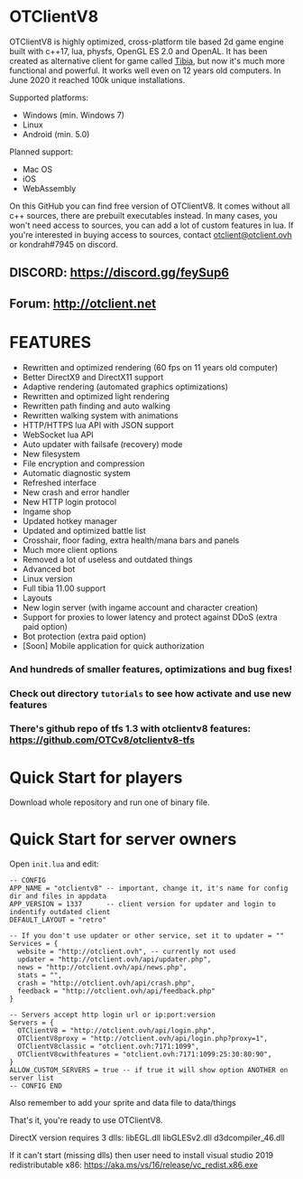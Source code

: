 # OTClientV8

OTClientV8 is highly optimized, cross-platform tile based 2d game engine built with c++17, lua, physfs, OpenGL ES 2.0 and OpenAL.
It has been created as alternative client for game called [Tibia](https://tibia.com/), but now it's much more functional and powerful.
It works well even on 12 years old computers. In June 2020 it reached 100k unique installations.

Supported platforms:
- Windows (min. Windows 7)
- Linux
- Android (min. 5.0)

Planned support:
- Mac OS
- iOS
- WebAssembly

On this GitHub you can find free version of OTClientV8. It comes without all c++ sources, there are prebuilt executables instead.
In many cases, you won't need access to sources, you can add a lot of custom features in lua.
If you're interested in buying access to sources, contact otclient@otclient.ovh or kondrah#7945 on discord.

## DISCORD: https://discord.gg/feySup6
## Forum: http://otclient.net

# FEATURES
- Rewritten and optimized rendering (60 fps on 11 years old computer)
- Better DirectX9 and DirectX11 support
- Adaptive rendering (automated graphics optimizations)
- Rewritten and optimized light rendering
- Rewritten path finding and auto walking
- Rewritten walking system with animations
- HTTP/HTTPS lua API with JSON support
- WebSocket lua API
- Auto updater with failsafe (recovery) mode
- New filesystem
- File encryption and compression
- Automatic diagnostic system
- Refreshed interface
- New crash and error handler
- New HTTP login protocol
- Ingame shop
- Updated hotkey manager
- Updated and optimized battle list
- Crosshair, floor fading, extra health/mana bars and panels
- Much more client options
- Removed a lot of useless and outdated things
- Advanced bot
- Linux version
- Full tibia 11.00 support
- Layouts
- New login server (with ingame account and character creation)
- Support for proxies to lower latency and protect against DDoS (extra paid option)
- Bot protection (extra paid option)
- [Soon] Mobile application for quick authorization

### And hundreds of smaller features, optimizations and bug fixes!
### Check out directory `tutorials` to see how activate and use new features

### There's github repo of tfs 1.3 with otclientv8 features: https://github.com/OTCv8/otclientv8-tfs

# Quick Start for players

Download whole repository and run one of binary file. 

# Quick Start for server owners

Open `init.lua` and edit:

```
-- CONFIG
APP_NAME = "otclientv8" -- important, change it, it's name for config dir and files in appdata
APP_VERSION = 1337      -- client version for updater and login to indentify outdated client
DEFAULT_LAYOUT = "retro"

-- If you don't use updater or other service, set it to updater = ""
Services = {
  website = "http://otclient.ovh", -- currently not used
  updater = "http://otclient.ovh/api/updater.php",
  news = "http://otclient.ovh/api/news.php",
  stats = "",
  crash = "http://otclient.ovh/api/crash.php",
  feedback = "http://otclient.ovh/api/feedback.php"
}

-- Servers accept http login url or ip:port:version
Servers = {
  OTClientV8 = "http://otclient.ovh/api/login.php",
  OTClientV8proxy = "http://otclient.ovh/api/login.php?proxy=1",
  OTClientV8classic = "otclient.ovh:7171:1099",
  OTClientV8cwithfeatures = "otclient.ovh:7171:1099:25:30:80:90",
}
ALLOW_CUSTOM_SERVERS = true -- if true it will show option ANOTHER on server list
-- CONFIG END
```

Also remember to add your sprite and data file to data/things

That's it, you're ready to use OTClientV8.

DirectX version requires 3 dlls: libEGL.dll libGLESv2.dll d3dcompiler_46.dll

If it can't start (missing dlls) then user need to install visual studio 2019 redistributable x86: https://aka.ms/vs/16/release/vc_redist.x86.exe
